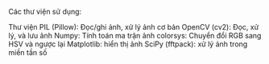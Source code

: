 Các thư viện sử dụng:

Thư viện PIL (Pillow): Đọc/ghi ảnh, xử lý ảnh cơ bản
OpenCV (cv2): Đọc, xử lý, và lưu ảnh
Numpy: Tính toán ma trận ảnh
colorsys: Chuyển đổi RGB sang HSV và ngược lại
Matplotlib: hiển thị ảnh
SciPy (fftpack): xử lý ảnh trong miền tần số


